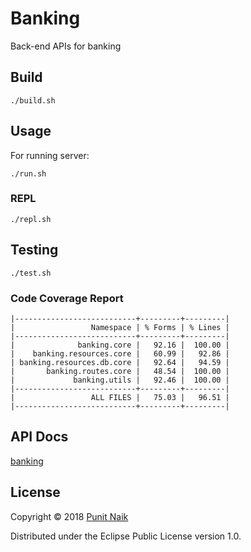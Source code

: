 # Banking

Back-end APIs for banking

## Build

```
./build.sh
```

## Usage

For running server:
```
./run.sh
```

### REPL
```
./repl.sh
```

## Testing

```
./test.sh
```

### Code Coverage Report

```
|---------------------------+---------+---------|
|                 Namespace | % Forms | % Lines |
|---------------------------+---------+---------|
|              banking.core |   92.16 |  100.00 |
|    banking.resources.core |   60.99 |   92.86 |
| banking.resources.db.core |   92.64 |   94.59 |
|       banking.routes.core |   48.54 |  100.00 |
|             banking.utils |   92.46 |  100.00 |
|---------------------------+---------+---------|
|                 ALL FILES |   75.03 |   96.51 |
|---------------------------+---------+---------|
```

## API Docs

[banking](https://punit-naik.github.io/banking/)

## License

Copyright © 2018 [Punit Naik](https://github.com/punit-naik)

Distributed under the Eclipse Public License version 1.0.
